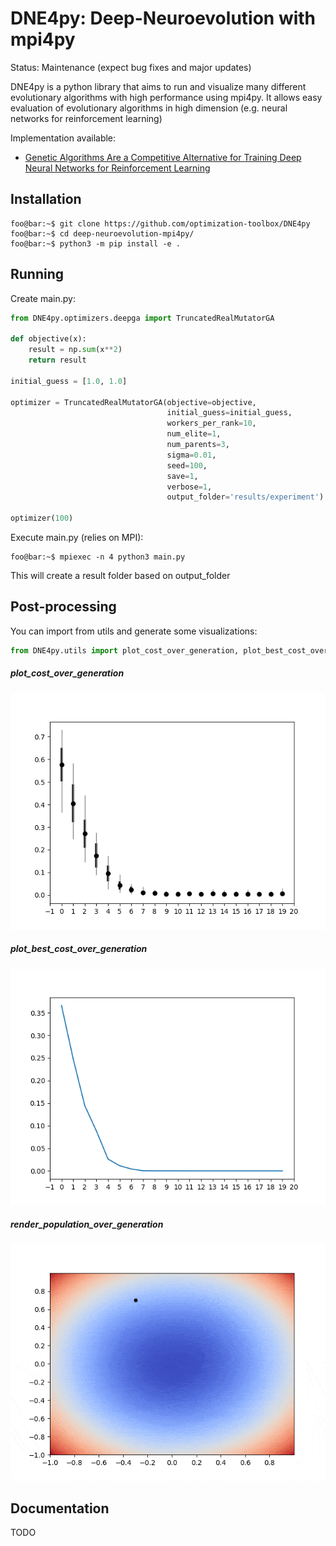 # DNE4py: Deep-Neuroevolution with mpi4py

Status: Maintenance (expect bug fixes and major updates)

DNE4py is a python library that aims to run and visualize many different evolutionary algorithms with high performance using mpi4py. It allows easy evaluation of evolutionary algorithms in high dimension (e.g. neural networks for reinforcement learning) 

Implementation available:

* [Genetic Algorithms Are a Competitive Alternative for Training Deep Neural Networks for Reinforcement Learning](https://arxiv.org/pdf/1712.06567.pdf)

## Installation

```console
foo@bar:~$ git clone https://github.com/optimization-toolbox/DNE4py
foo@bar:~$ cd deep-neuroevolution-mpi4py/
foo@bar:~$ python3 -m pip install -e .
```

## Running

Create main.py:

```python
from DNE4py.optimizers.deepga import TruncatedRealMutatorGA

def objective(x):
    result = np.sum(x**2)
    return result

initial_guess = [1.0, 1.0]

optimizer = TruncatedRealMutatorGA(objective=objective,
                                   initial_guess=initial_guess,
                                   workers_per_rank=10,
                                   num_elite=1,
                                   num_parents=3,
                                   sigma=0.01,
                                   seed=100,
                                   save=1,
                                   verbose=1,
                                   output_folder='results/experiment')

optimizer(100)
```

Execute main.py (relies on MPI):

```console
foo@bar:~$ mpiexec -n 4 python3 main.py
```

This will create a result folder based on output_folder

## Post-processing

You can import from utils and generate some visualizations:
```python
from DNE4py.utils import plot_cost_over_generation, plot_best_cost_over_generation, render_population_over_generation
```

##### plot\_cost\_over\_generation

![cost over generation](https://github.com/optimization-toolbox/DNE4py/blob/master/DNE4py/examples/images/deepga_example1.png)

##### plot\_best\_cost\_over\_generation

![best cost over generation](https://github.com/optimization-toolbox/DNE4py/blob/master/DNE4py/examples/images/deepga_example2.png)

##### render\_population\_over\_generation

![render population over generation](https://github.com/optimization-toolbox/DNE4py/blob/master/DNE4py/examples/images/deepga_example3.gif)

## Documentation
TODO





